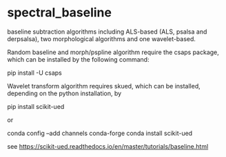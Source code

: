 # spectral_baseline
baseline subtraction algorithms including
  ALS-based (ALS, psalsa and derpsalsa),
  two morphological algorithms and 
  one wavelet-based.  

Random baseline and morph/pspline algorithm require the csaps package, which can be installed by the following command:

pip install -U csaps

Wavelet transform algorithm requires skued, which can be installed, depending on the python installation, by 

pip install scikit-ued

or

conda config –add channels conda-forge conda install scikit-ued

see https://scikit-ued.readthedocs.io/en/master/tutorials/baseline.html
